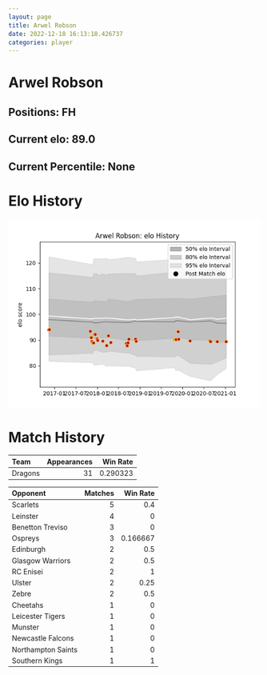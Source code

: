 ```yaml
---  
layout: page  
title: Arwel Robson  
date: 2022-12-18 16:13:18.426737  
categories: player  
---
```

# Arwel Robson

## Positions: FH

## Current elo: 89.0

## Current Percentile: None

# Elo History


![elo history](history_ArwelRobson.png)
# Match History


| Team    |   Appearances |   Win Rate |
|:--------|--------------:|-----------:|
| Dragons |            31 |   0.290323 |

| Opponent           |   Matches |   Win Rate |
|:-------------------|----------:|-----------:|
| Scarlets           |         5 |   0.4      |
| Leinster           |         4 |   0        |
| Benetton Treviso   |         3 |   0        |
| Ospreys            |         3 |   0.166667 |
| Edinburgh          |         2 |   0.5      |
| Glasgow Warriors   |         2 |   0.5      |
| RC Enisei          |         2 |   1        |
| Ulster             |         2 |   0.25     |
| Zebre              |         2 |   0.5      |
| Cheetahs           |         1 |   0        |
| Leicester Tigers   |         1 |   0        |
| Munster            |         1 |   0        |
| Newcastle Falcons  |         1 |   0        |
| Northampton Saints |         1 |   0        |
| Southern Kings     |         1 |   1        |